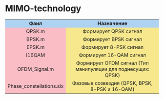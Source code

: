 # MIMO-technology
<table>
			<tr><td class="qwe" align="center" bgcolor="#ADD2F2"><b>Фаил</b></td><td align="center" bgcolor="#ADD2F2"><b>Назначение</b></td>
			<tr><td align="center" bgcolor="#FABDC5">QPSK.m</td><td align="center" bgcolor="#F8E88D">Формирует QPSK сигнал</td>
			<tr><td align="center" bgcolor="#FABDC5">BPSK.m</td><td align="center" bgcolor="#F8E88D">Формирует BPSK сигнал</td>
			<tr><td align="center" bgcolor="#FABDC5">EPSK.m</td><td align="center" bgcolor="#F8E88D">Формирует 8-PSK сигнал</td>
			<tr><td align="center" bgcolor="#FABDC5">i16QAM</td><td align="center" bgcolor="#F8E88D">Формирует 16-QAM 				сигнал</td>
			<tr><td align="center" bgcolor="#FABDC5">OFDM_Signal.m</td><td align="center"bgcolor="#F8E88D">Формирует OFDM сигнал 			     (Тип манипуляции для поднесущих: QPSK)</td>
			<tr><td align="center" bgcolor="#FABDC5">Phase_constellations.slx</td><td align="center" bgcolor="#F8E88D">Фазовые 			   созвездия (QPSK, BPSK, 8-PSK и 16-QAM)</td>
</table>
